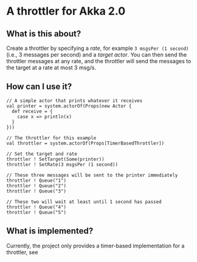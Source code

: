 A throttler for Akka 2.0
========================

What is this about?
--------------------

Create a throttler by specifying a _rate_, for example `3 msgsPer (1 second)` (i.e., 3 messages per second) and a _target actor_. You can then send the throttler messages at any rate, and the throttler will send the messages to the target at a rate at most 3 msg/s.

How can I use it?
-----------------

    // A simple actor that prints whatever it receives
    val printer = system.actorOf(Props(new Actor {
      def receive = {
        case x => println(x)
      }
    }))
    
    // The throttler for this example
    val throttler = system.actorOf(Props[TimerBasedThrottler])
    
    // Set the target and rate
    throttler ! SetTarget(Some(printer))
    throttler ! SetRate(3 msgsPer (1 second))
    
    // These three messages will be sent to the printer immediately
    throttler ! Queue("1")
    throttler ! Queue("2")
    throttler ! Queue("3")
    
    // These two will wait at least until 1 second has passed
    throttler ! Queue("4")
    throttler ! Queue("5")

What is implemented?
--------------------
Currently, the project only provides a timer-based implementation for a throttler, see 

  [1]: http://akka.io/